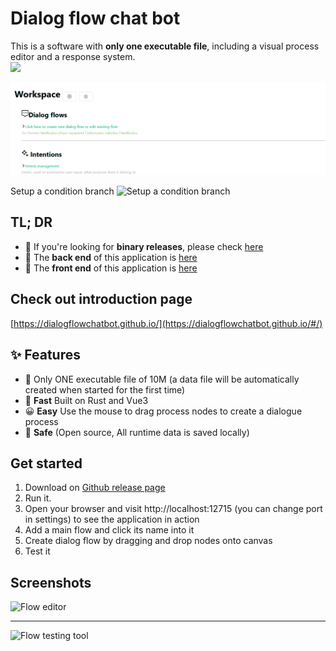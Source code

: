 # Dialog flow chat bot
This is a software with **only one executable file**, including a visual process editor and a response system.  
<img src="https://img.shields.io/badge/Latest_version-v1.11.1-blue" />

![Demo](https://github.com/dialogflowchatbot/dialogflowchatbot.github.io/blob/e3383145425c5d994b729416b3c8b44692d6941e/assets/demo1-ByGLUTtD.gif)

Setup a condition branch
![Setup a condition branch](https://github.com/dialogflowchatbot/dialogflow-showcase/blob/18f8b2821921f1732e7699f515615a3d7838f16a/screenshots/condition1.gif)

## TL; DR
* 💾 If you're looking for **binary releases**, please check [here](https://github.com/dialogflowchatbot/dialogflow/releases)
* 🎈 The **back end** of this application is [here](https://github.com/dialogflowchatbot/dialogflow-backend)
* 🎨 The **front end** of this application is [here](https://github.com/dialogflowchatbot/dialogflow-frontend)

## Check out introduction page
[https://dialogflowchatbot.github.io/](https://dialogflowchatbot.github.io/#/)

## ✨ Features
* 🛒 Only ONE executable file of 10M (a data file will be automatically created when started for the first time)
* 🚀 **Fast** Built on Rust and Vue3
* 😀 **Easy** Use the mouse to drag process nodes to create a dialogue process
* 🔐 **Safe** (Open source, All runtime data is saved locally)

## Get started
1. Download on [Github release page](https://github.com/dialogflowchatbot/dialogflow/releases)
1. Run it.
1. Open your browser and visit http://localhost:12715 (you can change port in settings) to see the application in action
1. Add a main flow and click its name into it
1. Create dialog flow by dragging and drop nodes onto canvas
1. Test it

## Screenshots
![Flow editor](https://github.com/dialogflowchatbot/dialogflow-showcase/blob/main/src/assets/canvas.png?raw=true "Flow editor")

---
![Flow testing tool](https://github.com/dialogflowchatbot/dialogflow-showcase/blob/main/src/assets/testing.png?raw=true "Flow testing tool")

